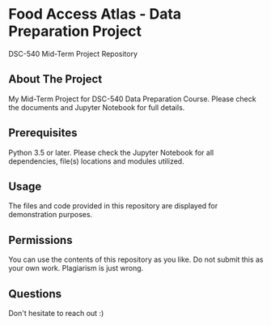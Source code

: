 # Food Access Atlas - Data Preparation Project
DSC-540 Mid-Term Project Repository

## About The Project
My Mid-Term Project for DSC-540 Data Preparation Course. Please check the documents and Jupyter Notebook for full details.

## Prerequisites
Python 3.5 or later. Please check the Jupyter Notebook for all dependencies, file(s) locations and modules utilized.

## Usage
The files and code provided in this repository are displayed for demonstration purposes.

## Permissions
You can use the contents of this repository as you like. Do not submit this as your own work. Plagiarism is just wrong.

## Questions
Don't hesitate to reach out :)
